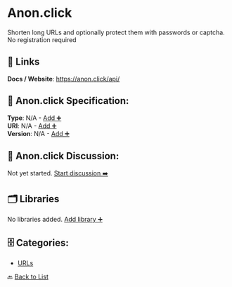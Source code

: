 # Anon.click

Shorten long URLs and optionally protect them with passwords or captcha. No registration required

##  🔗 Links
**Docs / Website**: https://anon.click/api/

## 🧬 Anon.click Specification:
**Type**: N/A - [Add ➕](https://github.com/apis-list/apis-list/edit/main/apis.yaml#L771)  
**URI**: N/A - [Add ➕](https://github.com/apis-list/apis-list/edit/main/apis.yaml#L771)  
**Version**: N/A - [Add ➕](https://github.com/apis-list/apis-list/edit/main/apis.yaml#L771)

## 💬 Anon.click Discussion:
Not yet started. [Start discussion ➡️](https://github.com/apis-list/apis-list/discussions/new)

## 🗂️ Libraries

No libraries added. [Add library ➕](https://github.com/apis-list/apis-list/edit/main/apis.yaml#L771)    


## 🗄️ Categories:
- [URLs](https://github.com/apis-list/apis-list#urls-)

🔙  [Back to List](https://github.com/apis-list/apis-list)
